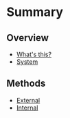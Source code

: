 # Summary

## Overview

* [What's this?](README.MD)
* [System](basic.md)

## Methods

* [External](external.md)
* [Internal](internal.md)


